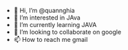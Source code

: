 - 👋 Hi, I’m @quannghia
- 👀 I’m interested in JAva
- 🌱 I’m currently learning JAVA
- 💞️ I’m looking to collaborate on google
- 📫 How to reach me gmail

<!---
quannghia/quannghia is a ✨ special ✨ repository because its `README.md` (this file) appears on your GitHub profile.
You can click the Preview link to take a look at your changes.
--->
